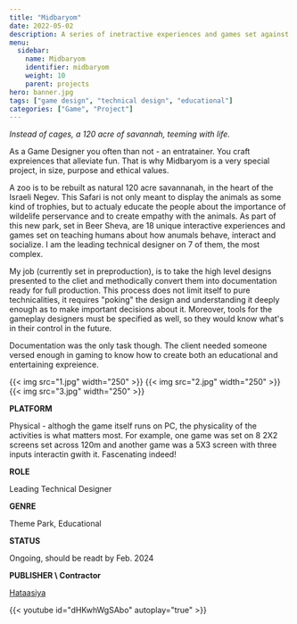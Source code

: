 ```yaml
---
title: "Midbaryom"
date: 2022-05-02
description: A series of inetractive experiences and games set against the backdrop of the Israeli Negev
menu:
  sidebar:
    name: Midbaryom 
    identifier: midbaryom
    weight: 10
    parent: projects
hero: banner.jpg
tags: ["game design", "technical design", "educational"]
categories: ["Game", "Project"]
---
```


*Instead of cages, a 120 acre of savannah, teeming with life.*

As a Game Designer you often than not - an entratainer. You craft expreiences that alleviate fun. That is why Midbaryom is a very special project, in size, purpose and ethical values. 

A zoo is to be rebuilt as natural 120 acre savannanah, in the heart of the Israeli Negev. This Safari is not only meant to display the animals as some kind of trophies, but to actualy educate the people about the importance of wildelife perservance and to create empathy with the animals. As part of this new park, set in Beer Sheva, are 18 unique interactive experiences and games set on teaching humans about how anumals behave, interact and socialize. I am the leading technical designer on 7 of them, the most complex.

My job (currently set in preproduction), is to take the high level designs presented to the cliet and methodically convert them into documentation ready for full production. This process does not limit itself to pure technicalities, it requires "poking" the design and understanding it deeply enough as to make important decisions about it. Moreover, tools for the gameplay designers must be specified as well, so they would know what's in their control in the future.

Documentation was the only task though. The client needed someone versed enough in gaming to know how to create both an educational and entertaining expreience.

{{< img src="1.jpg" width="250" >}}
{{< img src="2.jpg" width="250"  >}}
{{< img src="3.jpg" width="250"  >}}

**PLATFORM**

Physical - althogh the game itself runs on PC, the physicality of the activities is what matters most. For example, one game was set on 8 2X2 screens set across 120m and another game was a 5X3 screen with three inputs interactin gwith it. Fascenating indeed!

**ROLE**

Leading Technical Designer

**GENRE**

Theme Park, Educational

**STATUS**

Ongoing, should be readt by Feb. 2024

**PUBLISHER \ Contractor**

[Hataasiya](https://theindustry.co.il/)

{{< youtube id="dHKwhWgSAbo" autoplay="true" >}}